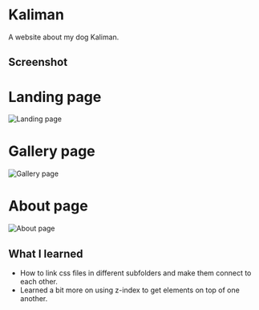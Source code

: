 # Kaliman 
A website about my dog Kaliman.

## Screenshot

# Landing page
![Landing page](https://media1.giphy.com/media/lN9amhr8GZMhG/giphy.webp)

# Gallery page
![Gallery page](/images/logo.png)

# About page
![About page](/images/logo.png)

## What I learned
* How to link css files in different subfolders and make them connect to each other.
* Learned a bit more on using z-index to get elements on top of one another.
